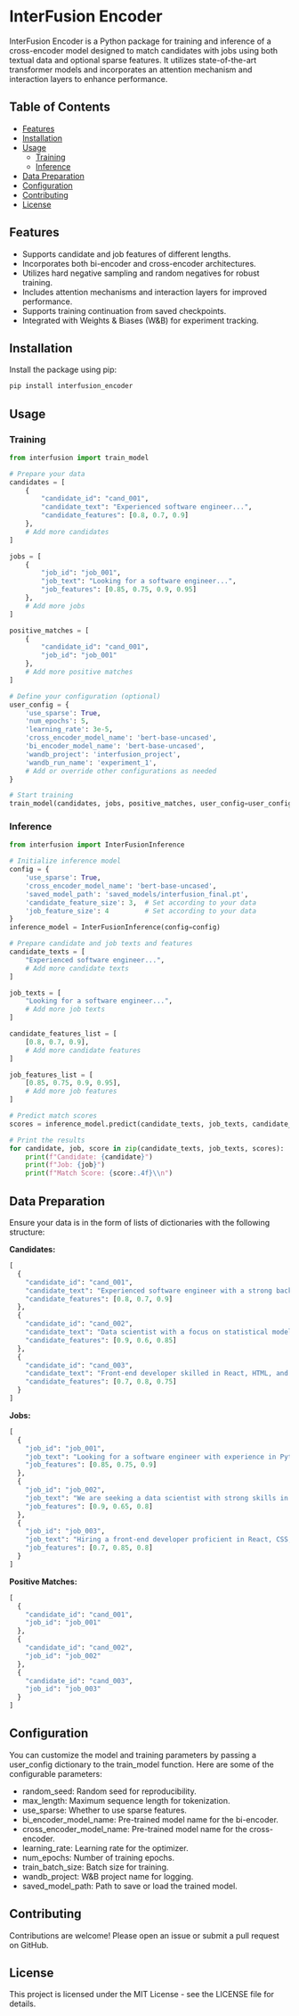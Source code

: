# InterFusion Encoder

InterFusion Encoder is a Python package for training and inference of a cross-encoder model designed to match candidates with jobs using both textual data and optional sparse features. It utilizes state-of-the-art transformer models and incorporates an attention mechanism and interaction layers to enhance performance.

## **Table of Contents**

- [Features](#features)
- [Installation](#installation)
- [Usage](#usage)
  - [Training](#training)
  - [Inference](#inference)
- [Data Preparation](#data-preparation)
- [Configuration](#configuration)
- [Contributing](#contributing)
- [License](#license)

## **Features**

- Supports candidate and job features of different lengths.
- Incorporates both bi-encoder and cross-encoder architectures.
- Utilizes hard negative sampling and random negatives for robust training.
- Includes attention mechanisms and interaction layers for improved performance.
- Supports training continuation from saved checkpoints.
- Integrated with Weights & Biases (W&B) for experiment tracking.

## **Installation**

Install the package using pip:

```bash
pip install interfusion_encoder
```

## **Usage**

### **Training**

```python
from interfusion import train_model

# Prepare your data
candidates = [
    {
        "candidate_id": "cand_001",
        "candidate_text": "Experienced software engineer...",
        "candidate_features": [0.8, 0.7, 0.9]
    },
    # Add more candidates
]

jobs = [
    {
        "job_id": "job_001",
        "job_text": "Looking for a software engineer...",
        "job_features": [0.85, 0.75, 0.9, 0.95]
    },
    # Add more jobs
]

positive_matches = [
    {
        "candidate_id": "cand_001",
        "job_id": "job_001"
    },
    # Add more positive matches
]

# Define your configuration (optional)
user_config = {
    'use_sparse': True,
    'num_epochs': 5,
    'learning_rate': 3e-5,
    'cross_encoder_model_name': 'bert-base-uncased',
    'bi_encoder_model_name': 'bert-base-uncased',
    'wandb_project': 'interfusion_project',
    'wandb_run_name': 'experiment_1',
    # Add or override other configurations as needed
}

# Start training
train_model(candidates, jobs, positive_matches, user_config=user_config)
```

### **Inference**

```python
from interfusion import InterFusionInference

# Initialize inference model
config = {
    'use_sparse': True,
    'cross_encoder_model_name': 'bert-base-uncased',
    'saved_model_path': 'saved_models/interfusion_final.pt',
    'candidate_feature_size': 3,  # Set according to your data
    'job_feature_size': 4         # Set according to your data
}
inference_model = InterFusionInference(config=config)

# Prepare candidate and job texts and features
candidate_texts = [
    "Experienced software engineer...",
    # Add more candidate texts
]

job_texts = [
    "Looking for a software engineer...",
    # Add more job texts
]

candidate_features_list = [
    [0.8, 0.7, 0.9],
    # Add more candidate features
]

job_features_list = [
    [0.85, 0.75, 0.9, 0.95],
    # Add more job features
]

# Predict match scores
scores = inference_model.predict(candidate_texts, job_texts, candidate_features_list, job_features_list)

# Print the results
for candidate, job, score in zip(candidate_texts, job_texts, scores):
    print(f"Candidate: {candidate}")
    print(f"Job: {job}")
    print(f"Match Score: {score:.4f}\\n")
```

## **Data Preparation**

Ensure your data is in the form of lists of dictionaries with the following structure:

**Candidates:**

```python
[
  {
    "candidate_id": "cand_001",
    "candidate_text": "Experienced software engineer with a strong background in Python and machine learning.",
    "candidate_features": [0.8, 0.7, 0.9]
  },
  {
    "candidate_id": "cand_002",
    "candidate_text": "Data scientist with a focus on statistical modeling and data visualization using R and Python.",
    "candidate_features": [0.9, 0.6, 0.85]
  },
  {
    "candidate_id": "cand_003",
    "candidate_text": "Front-end developer skilled in React, HTML, and CSS with a keen eye for design and user experience.",
    "candidate_features": [0.7, 0.8, 0.75]
  }
]
```

**Jobs:**

```python
[
  {
    "job_id": "job_001",
    "job_text": "Looking for a software engineer with experience in Python and machine learning to work on cutting-edge AI projects.",
    "job_features": [0.85, 0.75, 0.9]
  },
  {
    "job_id": "job_002",
    "job_text": "We are seeking a data scientist with strong skills in statistical analysis and experience in Python or R.",
    "job_features": [0.9, 0.65, 0.8]
  },
  {
    "job_id": "job_003",
    "job_text": "Hiring a front-end developer proficient in React, CSS, and HTML for a dynamic and fast-paced work environment.",
    "job_features": [0.7, 0.85, 0.8]
  }
]
```

**Positive Matches:**

```python
[
  {
    "candidate_id": "cand_001",
    "job_id": "job_001"
  },
  {
    "candidate_id": "cand_002",
    "job_id": "job_002"
  },
  {
    "candidate_id": "cand_003",
    "job_id": "job_003"
  }
]
```

## **Configuration**

You can customize the model and training parameters by passing a user_config dictionary to the train_model function. Here are some of the configurable parameters:

- random_seed: Random seed for reproducibility.
- max_length: Maximum sequence length for tokenization.
- use_sparse: Whether to use sparse features.
- bi_encoder_model_name: Pre-trained model name for the bi-encoder.
- cross_encoder_model_name: Pre-trained model name for the cross-encoder.
- learning_rate: Learning rate for the optimizer.
- num_epochs: Number of training epochs.
- train_batch_size: Batch size for training.
- wandb_project: W&B project name for logging.
- saved_model_path: Path to save or load the trained model.

## **Contributing**

Contributions are welcome! Please open an issue or submit a pull request on GitHub.

## **License**

This project is licensed under the MIT License - see the LICENSE file for details.
